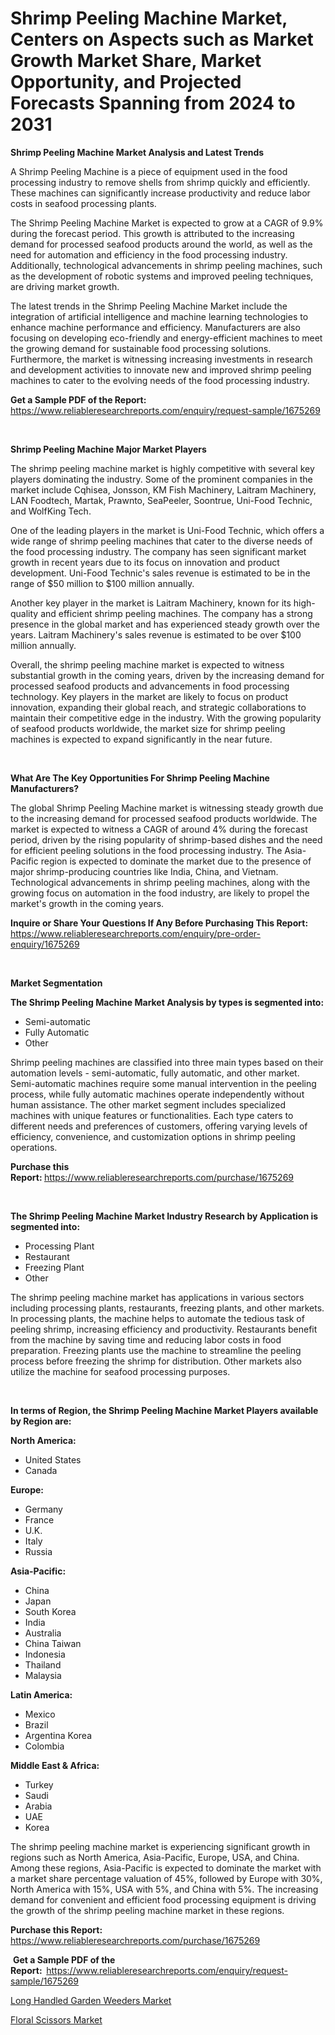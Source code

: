 <p><h1>Shrimp Peeling Machine Market, Centers on Aspects such as Market Growth Market Share, Market Opportunity, and Projected Forecasts Spanning from 2024 to 2031</h1></p><p><strong>Shrimp Peeling Machine Market Analysis and Latest Trends</strong></p>
<p><p>A Shrimp Peeling Machine is a piece of equipment used in the food processing industry to remove shells from shrimp quickly and efficiently. These machines can significantly increase productivity and reduce labor costs in seafood processing plants.</p><p>The Shrimp Peeling Machine Market is expected to grow at a CAGR of 9.9% during the forecast period. This growth is attributed to the increasing demand for processed seafood products around the world, as well as the need for automation and efficiency in the food processing industry. Additionally, technological advancements in shrimp peeling machines, such as the development of robotic systems and improved peeling techniques, are driving market growth.</p><p>The latest trends in the Shrimp Peeling Machine Market include the integration of artificial intelligence and machine learning technologies to enhance machine performance and efficiency. Manufacturers are also focusing on developing eco-friendly and energy-efficient machines to meet the growing demand for sustainable food processing solutions. Furthermore, the market is witnessing increasing investments in research and development activities to innovate new and improved shrimp peeling machines to cater to the evolving needs of the food processing industry.</p></p>
<p><strong>Get a Sample PDF of the Report:&nbsp;</strong> <a href="https://www.reliableresearchreports.com/enquiry/request-sample/1675269">https://www.reliableresearchreports.com/enquiry/request-sample/1675269</a></p>
<p>&nbsp;</p>
<p><strong>Shrimp Peeling Machine Major Market Players</strong></p>
<p><p>The shrimp peeling machine market is highly competitive with several key players dominating the industry. Some of the prominent companies in the market include Cqhisea, Jonsson, KM Fish Machinery, Laitram Machinery, LAN Foodtech, Martak, Prawnto, SeaPeeler, Soontrue, Uni-Food Technic, and WolfKing Tech.</p><p>One of the leading players in the market is Uni-Food Technic, which offers a wide range of shrimp peeling machines that cater to the diverse needs of the food processing industry. The company has seen significant market growth in recent years due to its focus on innovation and product development. Uni-Food Technic's sales revenue is estimated to be in the range of $50 million to $100 million annually.</p><p>Another key player in the market is Laitram Machinery, known for its high-quality and efficient shrimp peeling machines. The company has a strong presence in the global market and has experienced steady growth over the years. Laitram Machinery's sales revenue is estimated to be over $100 million annually.</p><p>Overall, the shrimp peeling machine market is expected to witness substantial growth in the coming years, driven by the increasing demand for processed seafood products and advancements in food processing technology. Key players in the market are likely to focus on product innovation, expanding their global reach, and strategic collaborations to maintain their competitive edge in the industry. With the growing popularity of seafood products worldwide, the market size for shrimp peeling machines is expected to expand significantly in the near future.</p></p>
<p>&nbsp;</p>
<p><strong>What Are The Key Opportunities For Shrimp Peeling Machine Manufacturers?</strong></p>
<p><p>The global Shrimp Peeling Machine market is witnessing steady growth due to the increasing demand for processed seafood products worldwide. The market is expected to witness a CAGR of around 4% during the forecast period, driven by the rising popularity of shrimp-based dishes and the need for efficient peeling solutions in the food processing industry. The Asia-Pacific region is expected to dominate the market due to the presence of major shrimp-producing countries like India, China, and Vietnam. Technological advancements in shrimp peeling machines, along with the growing focus on automation in the food industry, are likely to propel the market's growth in the coming years.</p></p>
<p><strong>Inquire or Share Your Questions If Any Before Purchasing This Report:</strong> <a href="https://www.reliableresearchreports.com/enquiry/pre-order-enquiry/1675269">https://www.reliableresearchreports.com/enquiry/pre-order-enquiry/1675269</a></p>
<p>&nbsp;</p>
<p><strong>Market Segmentation</strong></p>
<p><strong>The Shrimp Peeling Machine Market Analysis by types is segmented into:</strong></p>
<p><ul><li>Semi-automatic</li><li>Fully Automatic</li><li>Other</li></ul></p>
<p><p>Shrimp peeling machines are classified into three main types based on their automation levels - semi-automatic, fully automatic, and other market. Semi-automatic machines require some manual intervention in the peeling process, while fully automatic machines operate independently without human assistance. The other market segment includes specialized machines with unique features or functionalities. Each type caters to different needs and preferences of customers, offering varying levels of efficiency, convenience, and customization options in shrimp peeling operations.</p></p>
<p><strong>Purchase this Report:&nbsp;</strong><a href="https://www.reliableresearchreports.com/purchase/1675269">https://www.reliableresearchreports.com/purchase/1675269</a></p>
<p>&nbsp;</p>
<p><strong>The Shrimp Peeling Machine Market Industry Research by Application is segmented into:</strong></p>
<p><ul><li>Processing Plant</li><li>Restaurant</li><li>Freezing Plant</li><li>Other</li></ul></p>
<p><p>The shrimp peeling machine market has applications in various sectors including processing plants, restaurants, freezing plants, and other markets. In processing plants, the machine helps to automate the tedious task of peeling shrimp, increasing efficiency and productivity. Restaurants benefit from the machine by saving time and reducing labor costs in food preparation. Freezing plants use the machine to streamline the peeling process before freezing the shrimp for distribution. Other markets also utilize the machine for seafood processing purposes.</p></p>
<p>&nbsp;</p>
<p><strong>In terms of Region, the Shrimp Peeling Machine Market Players available by Region are:</strong></p>
<p>
    <p> <strong> North America: </strong>
        <ul>
            <li>United States</li>
            <li>Canada</li>
        </ul>
        </p> 
    <p> <strong> Europe: </strong>
        <ul>
            <li>Germany</li>
            <li>France</li>
            <li>U.K.</li>
            <li>Italy</li>
            <li>Russia</li>
        </ul>
        </p> 
    <p> <strong> Asia-Pacific: </strong>
        <ul>
            <li>China</li>
            <li>Japan</li>
            <li>South Korea</li>
            <li>India</li>
            <li>Australia</li>
            <li>China Taiwan</li>
            <li>Indonesia</li>
            <li>Thailand</li>
            <li>Malaysia</li>
        </ul>
        </p> 
    <p> <strong> Latin America: </strong>
        <ul>
            <li>Mexico</li>
            <li>Brazil</li>
            <li>Argentina Korea</li>
            <li>Colombia</li>
        </ul>
        </p> 
    <p> <strong> Middle East & Africa: </strong>
        <ul>
            <li>Turkey</li>
            <li>Saudi</li>
            <li>Arabia</li>
            <li>UAE</li>
            <li>Korea</li>
        </ul>
    </p>
    </p>
<p><p>The shrimp peeling machine market is experiencing significant growth in regions such as North America, Asia-Pacific, Europe, USA, and China. Among these regions, Asia-Pacific is expected to dominate the market with a market share percentage valuation of 45%, followed by Europe with 30%, North America with 15%, USA with 5%, and China with 5%. The increasing demand for convenient and efficient food processing equipment is driving the growth of the shrimp peeling machine market in these regions.</p></p>
<p><strong>Purchase this Report: </strong><a href="https://www.reliableresearchreports.com/purchase/1675269">https://www.reliableresearchreports.com/purchase/1675269</a></p>
<p>&nbsp;<strong>Get a Sample PDF of the Report:&nbsp;&nbsp;</strong><a href="https://www.reliableresearchreports.com/enquiry/request-sample/1675269">https://www.reliableresearchreports.com/enquiry/request-sample/1675269</a></p>
<p><strong></strong></p>
<p><p><a href="https://github.com/bmorecock/Market-Research-Report-List-2/blob/main/long-handled-garden-weeders-market.md">Long Handled Garden Weeders Market</a></p><p><a href="https://github.com/Krish2023na/Market-Research-Report-List-3/blob/main/floral-scissors-market.md">Floral Scissors Market</a></p></p>